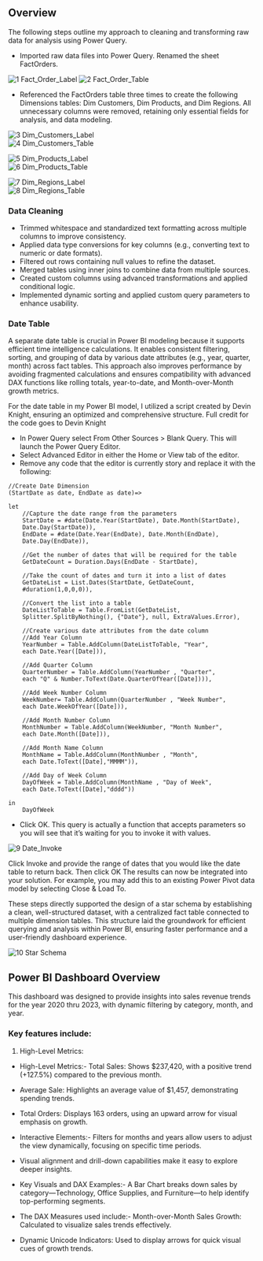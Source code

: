 ## Overview  
The following steps outline my approach to cleaning and transforming raw data for analysis using Power Query.  
- Imported raw data files into Power Query. Renamed the sheet FactOrders.
  
![1  Fact_Order_Label](https://github.com/user-attachments/assets/43f775f3-5164-4f4a-b509-4b6c031ef40b)
![2  Fact_Order_Table](https://github.com/user-attachments/assets/8d37cdaa-ad31-42c5-9f0a-5f32424a1900)  

- Referenced the FactOrders table three times to create the following Dimensions tables: Dim Customers, Dim Products, and Dim Regions.
  All unnecessary columns were removed, retaining only essential fields for analysis, and data modeling.  

![3  Dim_Customers_Label](https://github.com/user-attachments/assets/ded91718-965a-4863-a76f-70d41bf5354c)  
![4  Dim_Customers_Table](https://github.com/user-attachments/assets/b8e60e8b-cd82-4a6b-bd44-3585cfa1e015)  

![5  Dim_Products_Label](https://github.com/user-attachments/assets/bba1d1b2-0fa4-46b7-b4cf-bca2f5138211)  
![6  Dim_Products_Table](https://github.com/user-attachments/assets/a1f06b17-95b2-42fc-b562-e07ffbb6310d)  

![7  Dim_Regions_Label](https://github.com/user-attachments/assets/d5b85e1d-7a19-447d-bef4-0d5a4af66bdb)  
![8  Dim_Regions_Table](https://github.com/user-attachments/assets/0f339800-f43b-4946-9c3b-60b70d140b2f)  

### Data Cleaning  

- Trimmed whitespace and standardized text formatting across multiple columns to improve consistency.
- Applied data type conversions for key columns (e.g., converting text to numeric or date formats).
- Filtered out rows containing null values to refine the dataset.
- Merged tables using inner joins to combine data from multiple sources.
- Created custom columns using advanced transformations and applied conditional logic.
- Implemented dynamic sorting and applied custom query parameters to enhance usability.

### Date Table  

A separate date table is crucial in Power BI modeling because it supports efficient time intelligence calculations. It enables consistent filtering, sorting, and grouping of data by various date attributes (e.g., year, quarter, month) across fact tables. This approach also improves performance by avoiding fragmented calculations and ensures compatibility with advanced DAX functions like rolling totals, year-to-date, and Month-over-Month growth metrics.  

For the date table in my Power BI model, I utilized a script created by Devin Knight, ensuring an optimized and comprehensive structure. Full credit for the code goes to Devin Knight  

- In Power Query select From Other Sources > Blank Query. This will launch the Power Query Editor.
- Select Advanced Editor in either the Home or View tab of the editor.
- Remove any code that the editor is currently story and replace it with the following:
```
//Create Date Dimension
(StartDate as date, EndDate as date)=>

let
    //Capture the date range from the parameters
    StartDate = #date(Date.Year(StartDate), Date.Month(StartDate), 
    Date.Day(StartDate)),
    EndDate = #date(Date.Year(EndDate), Date.Month(EndDate), 
    Date.Day(EndDate)),

    //Get the number of dates that will be required for the table
    GetDateCount = Duration.Days(EndDate - StartDate),

    //Take the count of dates and turn it into a list of dates
    GetDateList = List.Dates(StartDate, GetDateCount, 
    #duration(1,0,0,0)),

    //Convert the list into a table
    DateListToTable = Table.FromList(GetDateList, 
    Splitter.SplitByNothing(), {"Date"}, null, ExtraValues.Error),

    //Create various date attributes from the date column
    //Add Year Column
    YearNumber = Table.AddColumn(DateListToTable, "Year", 
    each Date.Year([Date])),

    //Add Quarter Column
    QuarterNumber = Table.AddColumn(YearNumber , "Quarter", 
    each "Q" & Number.ToText(Date.QuarterOfYear([Date]))),

    //Add Week Number Column
    WeekNumber= Table.AddColumn(QuarterNumber , "Week Number", 
    each Date.WeekOfYear([Date])),

    //Add Month Number Column
    MonthNumber = Table.AddColumn(WeekNumber, "Month Number", 
    each Date.Month([Date])),

    //Add Month Name Column
    MonthName = Table.AddColumn(MonthNumber , "Month", 
    each Date.ToText([Date],"MMMM")),

    //Add Day of Week Column
    DayOfWeek = Table.AddColumn(MonthName , "Day of Week", 
    each Date.ToText([Date],"dddd"))

in
    DayOfWeek
```
- Click OK. This query is actually a function that accepts parameters so you will see that it’s waiting for you to invoke it with values.  

![9  Date_Invoke](https://github.com/user-attachments/assets/ada5e6e8-171d-400a-b709-708bd10e7148)

Click Invoke and provide the range of dates that you would like the date table to return back. Then click OK
The results can now be integrated into your solution.  For example, you may add this to an existing Power Pivot data model by selecting Close & Load To.

These steps directly supported the design of a star schema by establishing a clean, well-structured dataset, with a centralized fact table connected to multiple dimension tables. This structure laid the groundwork for efficient querying and analysis within Power BI, ensuring faster performance and a user-friendly dashboard experience.  

![10  Star Schema](https://github.com/user-attachments/assets/8882680f-b46d-4429-8fd0-03f6886e2f8f)  


## Power BI Dashboard Overview  
This dashboard was designed to provide insights into sales revenue trends for the year 2020 thru 2023, with dynamic filtering by category, month, and year.  

### Key features include:  
1. High-Level Metrics:
 - High-Level Metrics:- Total Sales: Shows $237,420, with a positive trend (+127.5%) compared to the previous month.
- Average Sale: Highlights an average value of $1,457, demonstrating spending trends.
- Total Orders: Displays 163 orders, using an upward arrow for visual emphasis on growth.

- Interactive Elements:- Filters for months and years allow users to adjust the view dynamically, focusing on specific time periods.
- Visual alignment and drill-down capabilities make it easy to explore deeper insights.

- Key Visuals and DAX Examples:- A Bar Chart breaks down sales by category—Technology, Office Supplies, and Furniture—to help identify top-performing segments.
- The DAX Measures used include:- Month-over-Month Sales Growth: Calculated to visualize sales trends effectively.
- Dynamic Unicode Indicators: Used to display arrows for quick visual cues of growth trends.








